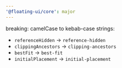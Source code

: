 ```yaml
---
'@floating-ui/core': major
---
```


breaking: camelCase to kebab-case strings:

- `referenceHidden` → `reference-hidden`
- `clippingAncestors` → `clipping-ancestors`
- `bestFit` → `best-fit`
- `initialPlacement` → `initial-placement`
